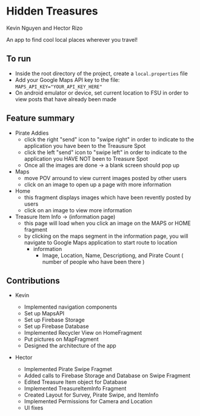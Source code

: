 # Hidden Treasures

Kevin Nguyen and
Hector Rizo

An app to find cool local places wherever you travel!

## To run
  - Inside the root directory of the project, create a `local.properties` file
  - Add your Google Maps API key to the file: `MAPS_API_KEY="YOUR_API_KEY_HERE"`
  - On android emulator or device, set current location to FSU in order to view posts that have already been made

## Feature summary
  - Pirate Addies
    - click the right "send" icon to "swipe right" in order to indicate to the application you have been to the Treausure Spot
    - click the left "send" icon to "swipe left" in order to indicate to the application you HAVE NOT been to Treasure Spot
    - Once all the images are done -> a blank screen should pop up
  - Maps
    - move POV arround to view current images posted by other users
    - click on an image to open up a page with more information
  - Home
    - this fragment displays images which have been revently posted by users
    - click on an image to view more information
  - Treasure Item Info -> (information page)
    - this page will load when you click an image on the MAPS or HOME fragment
    - by clicking on the maps segment in the information page, you will navigate to Google Maps application to start route to location
      - information
        - Image, Location, Name, Descriptiong, and Pirate Count ( number of people who have been there )
  

## Contributions

- Kevin
  - Implemented navigation components
  - Set up MapsAPI
  - Set up Firebase Storage
  - Set up Firebase Database
  - Implemented Recycler View on HomeFragment
  - Put pictures on MapFragment
  - Designed the architecture of the app

- Hector
  - Implemented Pirate Swipe Fragmet 
  - Added calls to Firebase Storage and Database on Swipe Fragment
  - Edited Treasure Item object for Database
  - Implemented TreasureItemInfo Fragment
  - Created Layout for Survey, Pirate Swipe, and ItemInfo
  - Implemented Permissions for Camera and Location
  - UI fixes


